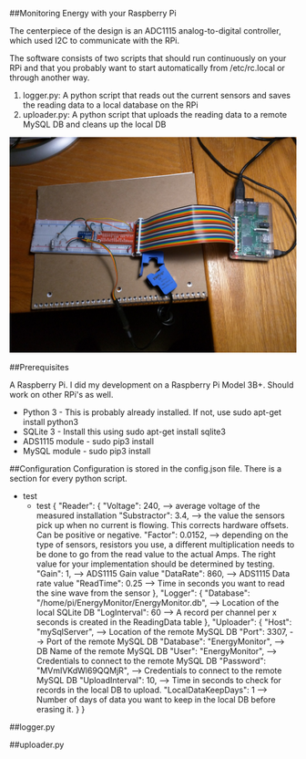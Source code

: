 ##Monitoring Energy with your Raspberry Pi

The centerpiece of the design is an ADC1115 analog-to-digital controller, which used I2C to communicate with the RPi.

The software consists of two scripts that should run continuously on your RPi and that you probably want to start automatically from /etc/rc.local or through another way.

1. logger.py: A python script that reads out the current sensors and saves the reading data to a local database on the RPi
2. uploader.py: A python script that uploads the reading data to a remote MySQL DB and cleans up the local DB

![Here is a photo of what the prototype looks like](./HomeEnergyPrototype.jpg)

##Prerequisites

A Raspberry Pi.  I did my development on a Raspberry Pi Model 3B+. Should work on other RPi's as well.

- Python 3 - This is probably already installed.  If not, use sudo apt-get install python3 
- SQLite 3 - Install this using sudo apt-get install sqlite3 
- ADS1115 module - sudo pip3 install <TODO>
- MySQL module - sudo pip3 install <TODO>

##Configuration
Configuration is stored in the config.json file. There is a section for every python script.

- test
  - test
{
  "Reader":
  {
    "Voltage": 240, --> average voltage of the measured installation
    "Substractor": 3.4, --> the value the sensors pick up when no current is flowing. This corrects hardware offsets. Can be positive or negative.
    "Factor": 0.0152, --> depending on the type of sensors, resistors you use, a different multiplication needs to be done to go from the read value to the actual Amps. The right value for your implementation should be determined by testing.
    "Gain": 1, --> ADS1115 Gain value
    "DataRate": 860, --> ADS1115 Data rate value
    "ReadTime": 0.25 --> Time in seconds you want to read the sine wave from the sensor
  },
  "Logger":
  {
    "Database": "/home/pi/EnergyMonitor/EnergyMonitor.db", --> Location of the local SQLite DB
    "LogInterval": 60 --> A record per channel per x seconds is created in the ReadingData table
  },
  "Uploader":
  {
    "Host": "mySqlServer", --> Location of the remote MySQL DB
    "Port": 3307, --> Port of the remote MySQL DB
    "Database": "EnergyMonitor", --> DB Name of the remote MySQL DB
    "User": "EnergyMonitor", --> Credentials to connect to the remote MySQL DB
    "Password": "MVmIVKdWl69QQMjR", --> Credentials to connect to the remote MySQL DB
    "UploadInterval": 10, --> Time in seconds to check for records in the local DB to upload.
    "LocalDataKeepDays": 1 --> Number of days of data you want to keep in the local DB before erasing it.
  }
}

##logger.py

<TODO>
  
##uploader.py

<TODO>
